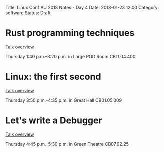 Title: Linux Conf AU 2018 Notes - Day 4
Date: 2018-01-23 12:00
Category: software
Status: Draft


# Rust programming techniques

[Talk overview](https://rego.linux.conf.au/schedule/presentation/22/)

Thursday 1:40 p.m.–3:20 p.m. in Large POD Room CB11.04.400 

# Linux: the first second

[Talk overview](https://rego.linux.conf.au/schedule/presentation/16/)

Thursday 3:50 p.m.–4:35 p.m. in Great Hall CB01.05.009 

# Let's write a Debugger

[Talk overview](https://rego.linux.conf.au/schedule/presentation/91/)


Thursday 4:45 p.m.–5:30 p.m. in Green Theatre CB07.02.25 
